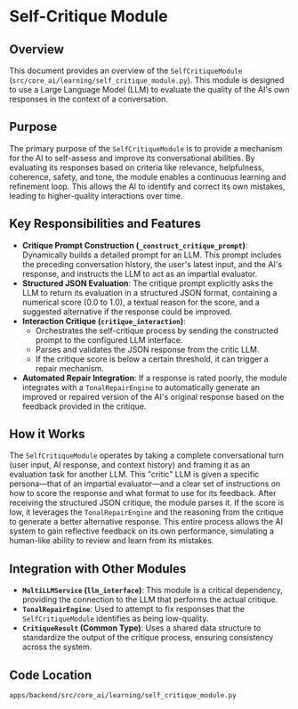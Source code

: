 # Self-Critique Module

## Overview

This document provides an overview of the `SelfCritiqueModule` (`src/core_ai/learning/self_critique_module.py`). This module is designed to use a Large Language Model (LLM) to evaluate the quality of the AI's own responses in the context of a conversation.

## Purpose

The primary purpose of the `SelfCritiqueModule` is to provide a mechanism for the AI to self-assess and improve its conversational abilities. By evaluating its responses based on criteria like relevance, helpfulness, coherence, safety, and tone, the module enables a continuous learning and refinement loop. This allows the AI to identify and correct its own mistakes, leading to higher-quality interactions over time.

## Key Responsibilities and Features

*   **Critique Prompt Construction (`_construct_critique_prompt`)**: Dynamically builds a detailed prompt for an LLM. This prompt includes the preceding conversation history, the user's latest input, and the AI's response, and instructs the LLM to act as an impartial evaluator.
*   **Structured JSON Evaluation**: The critique prompt explicitly asks the LLM to return its evaluation in a structured JSON format, containing a numerical score (0.0 to 1.0), a textual reason for the score, and a suggested alternative if the response could be improved.
*   **Interaction Critique (`critique_interaction`)**:
    *   Orchestrates the self-critique process by sending the constructed prompt to the configured LLM interface.
    *   Parses and validates the JSON response from the critic LLM.
    *   If the critique score is below a certain threshold, it can trigger a repair mechanism.
*   **Automated Repair Integration**: If a response is rated poorly, the module integrates with a `TonalRepairEngine` to automatically generate an improved or repaired version of the AI's original response based on the feedback provided in the critique.

## How it Works

The `SelfCritiqueModule` operates by taking a complete conversational turn (user input, AI response, and context history) and framing it as an evaluation task for another LLM. This "critic" LLM is given a specific persona—that of an impartial evaluator—and a clear set of instructions on how to score the response and what format to use for its feedback. After receiving the structured JSON critique, the module parses it. If the score is low, it leverages the `TonalRepairEngine` and the reasoning from the critique to generate a better alternative response. This entire process allows the AI system to gain reflective feedback on its own performance, simulating a human-like ability to review and learn from its mistakes.

## Integration with Other Modules

*   **`MultiLLMService` (`llm_interface`)**: This module is a critical dependency, providing the connection to the LLM that performs the actual critique.
*   **`TonalRepairEngine`**: Used to attempt to fix responses that the `SelfCritiqueModule` identifies as being low-quality.
*   **`CritiqueResult` (Common Type)**: Uses a shared data structure to standardize the output of the critique process, ensuring consistency across the system.

## Code Location

`apps/backend/src/core_ai/learning/self_critique_module.py`
